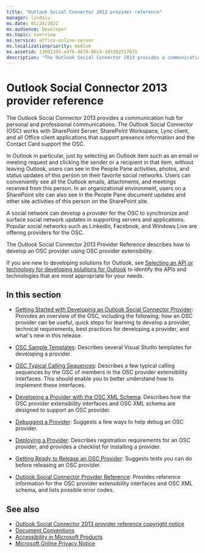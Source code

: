 ```yaml
---
title: "Outlook Social Connector 2013 provider reference"
manager: lindalu
ms.date: 01/24/2022
ms.audience: Developer
ms.topic: overview
ms.service: office-online-server
ms.localizationpriority: medium
ms.assetid: 13661393-adf6-4870-86c4-303262317675
description: "The Outlook Social Connector 2013 provides a communication hub for personal and professional communications."
---
```


# Outlook Social Connector 2013 provider reference

The Outlook Social Connector 2013 provides a communication hub for personal and professional communications. The Outlook Social Connector (OSC) works with SharePoint Server, SharePoint Workspace, Lync client, and all Office client applications that support presence information and the Contact Card support the OSC. 

In Outlook in particular, just by selecting an Outlook item such as an email or meeting request and clicking the sender or a recipient in that item, without leaving Outlook, users can see in the People Pane activities, photos, and status updates of this person on their favorite social networks. Users can conveniently see all the Outlook emails, attachments, and meetings received from this person. In an organizational environment, users on a SharePoint site can also see in the People Pane document updates and other site activities of this person on the SharePoint site.
  
A social network can develop a provider for the OSC to synchronize and surface social network updates in supporting servers and applications. Popular social networks such as LinkedIn, Facebook, and Windows Live are offering providers for the OSC. 
  
The Outlook Social Connector 2013 Provider Reference describes how to develop an OSC provider using OSC provider extensibility. 
  
If you are new to developing solutions for Outlook, see [Selecting an API or technology for developing solutions for Outlook](../selecting-an-api-or-technology-for-developing-solutions-for-outlook.md) to identify the APIs and technologies that are most appropriate for your needs. 
  
## In this section

- [Getting Started with Developing an Outlook Social Connector Provider](getting-started-with-developing-an-outlook-social-connector-provider.md): Provides an overview of the OSC, including the following: how an OSC provider can be useful, quick steps for learning to develop a provider, technical requirements, best practices for developing a provider, and what's new in this release.
    
- [OSC Sample Templates](osc-sample-templates.md): Describes several Visual Studio templates for developing a provider.
    
- [OSC Typical Calling Sequences](osc-typical-calling-sequences.md): Describes a few typical calling sequences by the OSC of members in the OSC provider extensibility interfaces. This should enable you to better understand how to implement these interfaces.
    
- [Developing a Provider with the OSC XML Schema](developing-a-provider-with-the-osc-xml-schema.md): Describes how the OSC provider extensibility interfaces and OSC XML schema are designed to support an OSC provider.
    
- [Debugging a Provider](debugging-a-provider.md): Suggests a few ways to help debug an OSC provider.
    
- [Deploying a Provider](deploying-a-provider.md): Describes registration requirements for an OSC provider, and provides a checklist for installing a provider.
    
- [Getting Ready to Release an OSC Provider](getting-ready-to-release-an-osc-provider.md): Suggests tests you can do before releasing an OSC provider.
    
- [Outlook Social Connector Provider Reference](outlook-social-connector-provider-reference-0.md): Provides reference information for the OSC provider extensibility interfaces and OSC XML schema, and lists possible error codes.
    
## See also

- [Outlook Social Connector 2013 provider reference copyright notice](outlook-social-connector-2013-provider-reference-copyright-notice.md) 
- [Document Conventions](https://msdn.microsoft.com/office/aa905365.aspx)   
- [Accessibility in Microsoft Products](https://www.microsoft.com/enable/products/default.aspx)  
- [Microsoft Online Privacy Notice](https://privacy.microsoft.com/privacystatement)
    

